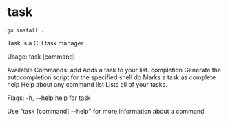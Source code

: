 # task

```
go install .
```

Task is a CLI task manager

Usage:
  task [command]

Available Commands:
  add         Adds a task to your list.
  completion  Generate the autocompletion script for the specified shell
  do          Marks a task as complete
  help        Help about any command
  list        Lists all of your tasks.

Flags:
  -h, --help   help for task

Use "task [command] --help" for more information about a command
